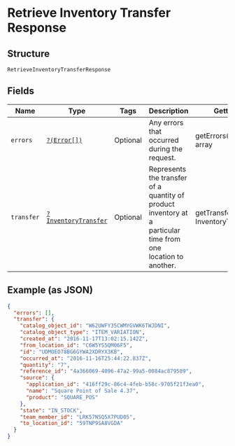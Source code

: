 
# Retrieve Inventory Transfer Response

## Structure

`RetrieveInventoryTransferResponse`

## Fields

| Name | Type | Tags | Description | Getter | Setter |
|  --- | --- | --- | --- | --- | --- |
| `errors` | [`?(Error[])`](../../doc/models/error.md) | Optional | Any errors that occurred during the request. | getErrors(): ?array | setErrors(?array errors): void |
| `transfer` | [`?InventoryTransfer`](../../doc/models/inventory-transfer.md) | Optional | Represents the transfer of a quantity of product inventory at a<br>particular time from one location to another. | getTransfer(): ?InventoryTransfer | setTransfer(?InventoryTransfer transfer): void |

## Example (as JSON)

```json
{
  "errors": [],
  "transfer": {
    "catalog_object_id": "W62UWFY35CWMYGVWK6TWJDNI",
    "catalog_object_type": "ITEM_VARIATION",
    "created_at": "2016-11-17T13:02:15.142Z",
    "from_location_id": "C6W5YS5QM06F5",
    "id": "UDMOEO78BG6GYWA2XDRYX3KB",
    "occurred_at": "2016-11-16T25:44:22.837Z",
    "quantity": "7",
    "reference_id": "4a366069-4096-47a2-99a5-0084ac879509",
    "source": {
      "application_id": "416ff29c-86c4-4feb-b58c-9705f21f3ea0",
      "name": "Square Point of Sale 4.37",
      "product": "SQUARE_POS"
    },
    "state": "IN_STOCK",
    "team_member_id": "LRK57NSQ5X7PUD05",
    "to_location_id": "59TNP9SA8VGDA"
  }
}
```


